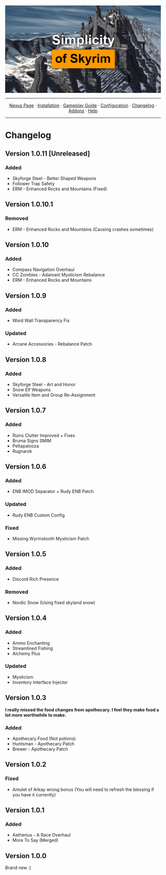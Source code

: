 <a href="https://www.youtube.com/watch?v=70DZ5UV1Bdo"><img src="images/banner.webp" target="_blank"></a>

---

<p align="center">
  <a href="https://www.nexusmods.com/skyrimspecialedition/mods/80877">Nexus Page</a> ·
  <a href="README.md">Installation</a> ·
  <a href="GAMEPLAY.md">Gameplay Guide</a> ·
  <a href="CONFIGURATION.md">Configuration</a> ·
  <a href="CHANGELOG.md">Changelog</a> ·
  <a href="ADDONS.md">Addons</a> ·
  <a href="HELP.md">Help</a>
</p>

---

# Changelog

## Version 1.0.11 [Unreleased]

### Added
+ Skyforge Steel - Better Shaped Weapons
+ Follower Trap Safety
+ ERM - Enhanced Rocks and Mountains (Fixed)

## Version 1.0.10.1

### Removed
+ ERM - Enhanced Rocks and Mountains (Causing crashes sometimes)

## Version 1.0.10

### Added
+ Compass Navigation Overhaul
+ CC Zombies - Adamant Mysticism Rebalance
+ ERM - Enhanced Rocks and Mountains

## Version 1.0.9

### Added
+ Word Wall Transparency Fix

### Updated
+ Arcane Accessories - Rebalance Patch

## Version 1.0.8

### Added
+ Skyforge Steel - Art and Honor
+ Snow Elf Weapons
+ Versatile Item and Group Re-Assignment

## Version 1.0.7

### Added
+ Ruins Clutter Improved + Fixes
+ Bruma Signs SMIM
+ Peltapalooza
+ Rugnarok

## Version 1.0.6

### Added
+ ENB IMOD Separator + Rudy ENB Patch

### Updated
+ Rudy ENB Custom Config

### Fixed
+ Missing Wyrmstooth Mysticism Patch

## Version 1.0.5

### Added
+ Discord Rich Presence

### Removed
+ Nordic Snow (Using fixed skyland snow)

## Version 1.0.4

### Added
+ Ammo Enchanting
+ Streamlined Fishing
+ Alchemy Plus

### Updated
+ Mysticism
+ Inventory Interface Injector

## Version 1.0.3

**I really missed the food changes from apothecary. I feel they make food a lot more worthwhile to make.**

### Added
+ Apothecary Food (Not potions)
+ Huntsman - Apothecary Patch
+ Brewer - Apothecary Patch

## Version 1.0.2

### Fixed
+ Amulet of Arkay wrong bonus (You will need to refresh the blessing if you have it currently)

## Version 1.0.1

### Added
+ Aetherius - A Race Overhaul
+ More To Say (Merged)

## Version 1.0.0
Brand new :)
